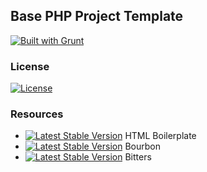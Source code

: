 ## Base PHP Project Template
[![Built with Grunt](https://cdn.gruntjs.com/builtwith.png)](http://gruntjs.com/)

### License

[![License](http://b.repl.ca/v1/license-MIT-aacc22.png)]()

### Resources
* [![Latest Stable Version](http://b.repl.ca/v1/stable-v4.3.0-0088CC.png)](https://github.com/h5bp/html5-boilerplate) HTML Boilerplate
* [![Latest Stable Version](http://b.repl.ca/v1/stable-v4.0.2-0088CC.png)](https://github.com/thoughtbot/bourbon) Bourbon
* [![Latest Stable Version](http://b.repl.ca/v1/stable-v0.10.0-0088CC.png)](https://github.com/thoughtbot/bitters) Bitters

